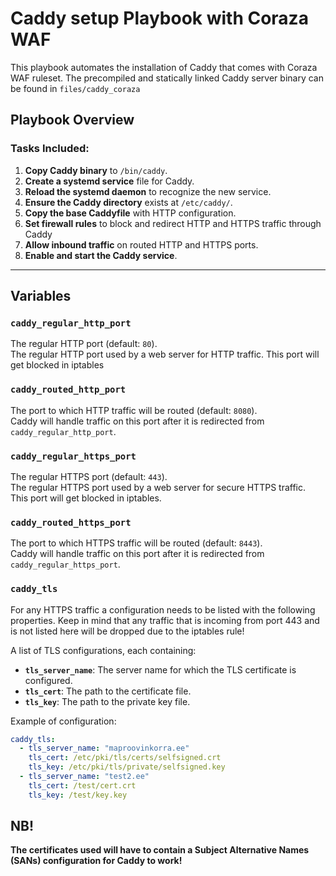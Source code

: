 # Caddy setup Playbook with Coraza WAF

This playbook automates the installation of Caddy that comes with Coraza WAF ruleset.
The precompiled and statically linked Caddy server binary can be found in `files/caddy_coraza`

## Playbook Overview

### Tasks Included:

1. **Copy Caddy binary** to `/bin/caddy`.
2. **Create a systemd service** file for Caddy.
3. **Reload the systemd daemon** to recognize the new service.
4. **Ensure the Caddy directory** exists at `/etc/caddy/`.
5. **Copy the base Caddyfile** with HTTP configuration.
6. **Set firewall rules** to block and redirect HTTP and HTTPS traffic through Caddy
7. **Allow inbound traffic** on routed HTTP and HTTPS ports.
8. **Enable and start the Caddy service**.

---

## Variables

### **`caddy_regular_http_port`**  
The regular HTTP port (default: `80`).  
The regular HTTP port used by a web server for HTTP traffic. This port will get blocked in iptables

### **`caddy_routed_http_port`**  
The port to which HTTP traffic will be routed (default: `8080`).  
Caddy will handle traffic on this port after it is redirected from `caddy_regular_http_port`.

### **`caddy_regular_https_port`**  
The regular HTTPS port (default: `443`).  
The regular HTTPS port used by a web server for secure HTTPS traffic. This port will get blocked in iptables.

### **`caddy_routed_https_port`**  
The port to which HTTPS traffic will be routed (default: `8443`).  
Caddy will handle traffic on this port after it is redirected from `caddy_regular_https_port`.

### **`caddy_tls`**  
For any HTTPS traffic a configuration needs to be listed with the following properties.
Keep in mind that any traffic that is incoming from port 443 and is not listed here will be dropped due to the
iptables rule!

A list of TLS configurations, each containing:
- **`tls_server_name`**: The server name for which the TLS certificate is configured.
- **`tls_cert`**: The path to the certificate file.
- **`tls_key`**: The path to the private key file.

Example of configuration:
```yaml
caddy_tls:
  - tls_server_name: "maproovinkorra.ee"
    tls_cert: /etc/pki/tls/certs/selfsigned.crt
    tls_key: /etc/pki/tls/private/selfsigned.key
  - tls_server_name: "test2.ee"
    tls_cert: /test/cert.crt
    tls_key: /test/key.key

```
## NB!
**The certificates used will have to contain a  Subject Alternative Names (SANs) configuration for Caddy to work!**
